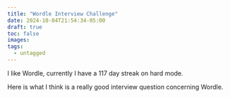 ```yaml
---
title: "Wordle Interview Challenge"
date: 2024-10-04T21:54:34-05:00
draft: true
toc: false
images:
tags:
  - untagged
---
```


I like Wordle, currently I have a 117 day streak on hard mode.

Here is what I think is a really good interview question concerning Wordle.



